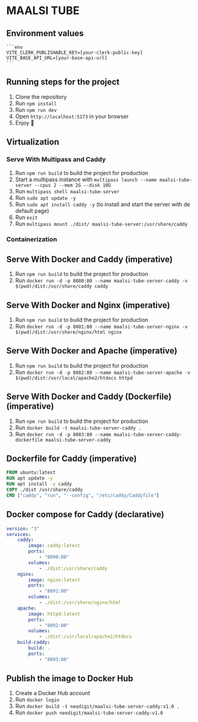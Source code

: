 # MAALSI TUBE

## Environment values

    ```env
    VITE_CLERK_PUBLISHABLE_KEY=[your-clerk-public-key]
    VITE_BASE_API_URL=[your-base-api-url]
    ```

## Running steps for the project

1. Clone the repository
2. Run `npm install`
3. Run `npm run dev`
4. Open `http://localhost:5173` in your browser
5. Enjoy 🎉

## Virtualization

### Serve With Multipass and Caddy

1. Run `npm run build` to build the project for production
2. Start a multipass instance with `multipass launch --name maalsi-tube-server --cpus 2 --mem 2G --disk 10G`
3. Run `multipass shell maalsi-tube-server`
4. Run `sudo apt update -y`
5. Run `sudo apt install caddy -y` (to install and start the server with de default page)
6. Run `exit`
7. Run `multipass mount ./dist/ maalsi-tube-server:/usr/share/caddy`

### Containerization

## Serve With Docker and Caddy (imperative)

1. Run `npm run build` to build the project for production
2. Run `docker run -d -p 8080:80 --name maalsi-tube-server-caddy -v $(pwd)/dist:/usr/share/caddy caddy`

## Serve With Docker and Nginx (imperative)

1. Run `npm run build` to build the project for production
2. Run `docker run -d -p 8081:80 --name maalsi-tube-server-nginx -v $(pwd)/dist:/usr/share/nginx/html nginx`

## Serve With Docker and Apache (imperative)

1. Run `npm run build` to build the project for production
2. Run `docker run -d -p 8082:80 --name maalsi-tube-server-apache -v $(pwd)/dist:/usr/local/apache2/htdocs httpd`

## Serve With Docker and Caddy (Dockerfile) (imperative)

1. Run `npm run build` to build the project for production
2. Run `docker build -t maalsi-tube-server-caddy .`
3. Run `docker run -d -p 8083:80 --name maalsi-tube-server-caddy-dockerfile maalsi-tube-server-caddy`

## Dockerfile for Caddy (imperative)

```Dockerfile
FROM ubuntu:latest
RUN apt update -y
RUN apt install -y caddy
COPY ./dist /usr/share/caddy
CMD ["caddy", "run", "--config", "/etc/caddy/Caddyfile"]
```

## Docker compose for Caddy (declarative)

```yml
version: "3"
services:
    caddy:
        image: caddy:latest
        ports:
            - "8090:80"
        volumes:
            - ./dist:/usr/share/caddy
    nginx:
        image: nginx:latest
        ports:
            - "8091:80"
        volumes:
            - ./dist:/usr/share/nginx/html
    apache:
        image: httpd:latest
        ports:
            - "8092:80"
        volumes:
            - ./dist:/usr/local/apache2/htdocs
    build-caddy:
        build: .
        ports:
            - "8093:80"
```

## Publish the image to Docker Hub

1. Create a Docker Hub account
2. Run `docker login`
3. Run `docker build -t neodigit/maalsi-tube-server-caddy:v1.0 .`
4. Run `docker push neodigit/maalsi-tube-server-caddy:v1.0`
